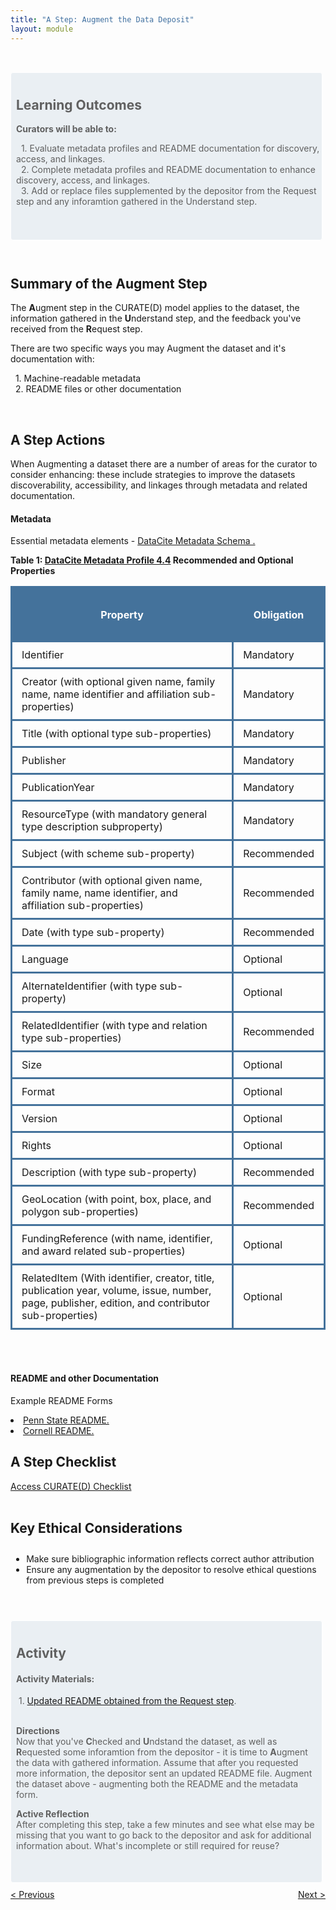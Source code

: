 ```yaml
---
title: "A Step: Augment the Data Deposit"
layout: module
---
```


<style>

.highlighted-text {
    padding: 0 0 5px 5px;
    border: 1px solid;
    border-color: #ffffff;
    border-radius: 4px;
    margin: 15px 5px 10px 0;
    background-color: rgba(68, 114, 155, 0.1);
    padding-top: 10px;
    padding-left: 8px;

}
</style>


<br>

<blockquote class = "highlighted-text">
<h2>Learning Outcomes</h2>
<b> Curators will be able to: </b>


<p>
  &nbsp;&nbsp;1. Evaluate metadata profiles and README documentation for discovery, access, and linkages.
   <br>
  &nbsp;&nbsp;2. Complete metadata profiles and README documentation to enhance discovery, access, and linkages.
   <br>
  &nbsp;&nbsp;3. Add or replace files supplemented by the depositor from the Request step and any inforamtion gathered in the Understand step.
  </p>

  <br>
  <br>

  </blockquote>

  <br>

<h2>Summary of the Augment Step</h2>
<p>
The <b>A</b>ugment step in the CURATE(D) model applies to the dataset, the information gathered in the <b>U</b>nderstand step, and the feedback you've received from the <b>R</b>equest step.

There are two specific ways you may Augment the dataset and it's documentation with:
<p>
  &nbsp;&nbsp;1. Machine-readable metadata
   <br>
  &nbsp;&nbsp;2. README files or other documentation
   <br>

   </p>
   </p>

 <br>

<h2>A Step Actions</h2>
<p>
When Augmenting a dataset there are a number of areas for the curator to consider enhancing: these include strategies to improve the datasets discoverability, accessibility, and linkages through metadata and related documentation.

<h4>Metadata</h4>
<p>
Essential metadata elements - <a href="https://schema.datacite.org/meta/kernel-4.4/" target="_blank"> DataCite Metadata Schema .</a>

<br>

<style>

  td, th{
  padding-top: 10px;
  padding-bottom: 10px;
  padding-left: 15px;
  padding-right: 15px;
  border-style:solid;
  border-color: #44729B;
  }

  tr{
  border-style:solid;
  border-color: #44729B;

  }

</style>


<b>Table 1: <a href="https://schema.datacite.org/meta/kernel-4.4/doc/DataCite-MetadataKernel_v4.4.pdf" target="_blank"> DataCite Metadata Profile 4.4</a> Recommended and Optional Properties</b>
<table>
<th bgcolor="#44729B"><h4 style = "color:#FFFFFF;"> Property </h4></th>
<th bgcolor="#44729B"><h4 style = "color:#FFFFFF;">Obligation</h4></th>
<tr>
<td>Identifier</td>
<td>Mandatory</td>
</tr>
<tr>
<td>Creator (with optional given name, family name, name identifier and affiliation sub-properties)</td>
<td>Mandatory</td>
</tr>
<tr>
<td>Title (with optional type sub-properties)</td>
<td>Mandatory</td>
</tr>
<tr>
<td>Publisher</td>
<td>Mandatory</td>
</tr>
<tr>
<td>PublicationYear</td>
<td>Mandatory</td>
</tr>
<tr>
<td>ResourceType (with mandatory general type description subproperty)</td>
<td>Mandatory</td>
</tr>
<tr>
<td>Subject (with scheme sub-property)</td>
<td>Recommended</td>
</tr>
<tr>
<td>Contributor (with optional given name, family name, name identifier, and affiliation sub-properties)</td>
<td>Recommended</td>
</tr>
<tr>
<td>Date (with type sub-property)</td>
<td>Recommended</td>
</tr>
<tr>
<td>Language</td>
<td>Optional</td>
</tr>
<tr>
<td>AlternateIdentifier (with type sub-property)</td>
<td>Optional</td>
</tr>
<tr>
<td>RelatedIdentifier (with type and relation type sub-properties)</td>
<td>Recommended</td>
</tr>
<tr>
<td>Size</td>
<td>Optional</td>
</tr>
<tr>
<td>Format</td>
<td>Optional</td>
</tr>
<tr>
<td>Version</td>
<td>Optional</td>
</tr>
<tr>
<td>Rights</td>
<td>Optional</td>
</tr>
<tr>
<td>Description (with type sub-property)</td>
<td>Recommended</td>
</tr>
<tr>
<td>GeoLocation (with point, box, place, and polygon sub-properties)</td>
<td>Recommended</td>
</tr>
<tr>
<td>FundingReference (with name, identifier, and award related sub-properties)</td>
<td>Optional</td>
</tr>
<tr>
<td>RelatedItem (With identifier, creator, title, publication year, volume, issue, number, page, publisher, edition, and contributor sub-properties)</td>
<td>Optional</td>
</tr>
</table>
<br>
<br>

<h4>README and other Documentation</h4>
<p>
Example README Forms
<li><a href="https://github.com/psu-libraries/scholarsphere/wiki/README-Guide" target="_blank"> Penn State README.</a></li>
<li><a href="https://cornell.app.box.com/v/ReadmeTemplate" target="_blank"> Cornell README.</a></li>



<h2>A Step Checklist</h2>

<div class="flex-contianer">
     <a class="button button-primary" href="https://docs.google.com/document/d/1RWt2obXOOeJRRFmVo9VAkl4h41cL33Zm5YYny3hbPZ8/edit" target = "_blank"> Access CURATE(D) Checklist</a>
</div>
<br>


<h2> Key Ethical Considerations </h2>

<ul style="padding-top: 2%; padding-bottom: 2%; padding-left: 5%;">
<li>Make sure bibliographic information reflects correct author attribution</li>
<li>Ensure any augmentation by the depositor to resolve ethical questions from previous
steps is completed</li>
</ul>

<br>



<blockquote class = "highlighted-text">

<h2>Activity</h2>
<p>



<h4>Activity Materials:</h4>
&nbsp;1.   <a href="https://drive.google.com/drive/folders/1ow_IJ8Gh1Ska5Ck837D5JRFogd646FMy" target="_blank">Updated README obtained from the Request step</a>.
 <br>
 <br>

 <b>Directions</b><br>
    Now that you've <b>C</b>hecked and <b>U</b>ndstand the dataset, as well as <b>R</b>equested some inforamtion from the depositor - it is time to <b>A</b>ugment the data with gathered information. Assume that after you requested more information, the depositor sent an updated README file. Augment the dataset above - augmenting both the README and the metadata form.

<b>Active Reflection</b><br>
    After completing this step, take a few minutes and see what else may be missing that you want to go back to the depositor and ask for additional information about. What's incomplete or still required for reuse?

 <br>
 </p>
 </blockquote>

<style>
.flex-contianer {
  display: flex;
  justify-content: space-between;
}
</style>
<div class="flex-contianer">
     <a class="button button-primary" href="/CURATED/modules/module-a"> < Previous</a>
     <a class="button button-primary" href="/CURATED/modules/module-e"> Next > </a>
</div>
